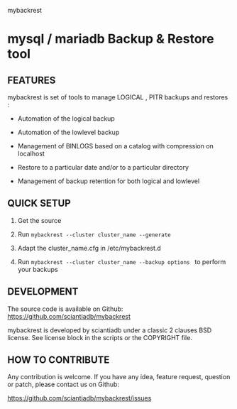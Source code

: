 
mybackrest 

mysql / mariadb Backup & Restore tool
=====================================


FEATURES
--------


mybackrest is set of tools to manage LOGICAL , PITR backups and
restores :

- Automation of the logical backup

- Automation of the lowlevel backup

- Management of BINLOGS based on a catalog with compression on localhost

- Restore to a particular date and/or to a particular directory

- Management of backup retention for both logical and lowlevel


QUICK SETUP
-----------

1. Get the source

2. Run `mybackrest --cluster cluster_name --generate`

3. Adapt the cluster_name.cfg in /etc/mybackrest.d

4. Run `mybackrest --cluster cluster_name --backup options ` to perform your backups



DEVELOPMENT
-----------

The source code is available on Github: https://github.com/sciantiadb/mybackrest

mybackrest is developed by sciantiadb under a classic 2 clauses BSD license. See
license block in the scripts or the COPYRIGHT file.

HOW TO CONTRIBUTE
-----------------

Any contribution is welcome. If you have any idea, feature request,
question or patch, please contact us on Github:

https://github.com/sciantiadb/mybackrest/issues
